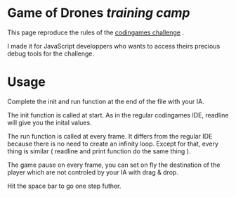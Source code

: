Game of Drones *training camp*
============================

This page reproduce the rules of the [codingames challenge](http://www.codingame.com/cg/#!challenge:parrot) .

I made it for JavaScript developpers who wants to access theirs precious debug tools for the challenge.

Usage
=====

Complete the init and run function at the end of the file with your IA.

The init function is called at start. As in the regular codingames IDE, readline will give you the inital values.

The run function is called at every frame. It differs from the regular IDE because there is no need to create an infinity loop. Except for that, every thing is similar ( readline and print function do the same thing ).




The game pause on every frame, you can set on fly the destination of the player which are not controled by your IA with drag & drop.

Hit the space bar to go one step futher.


